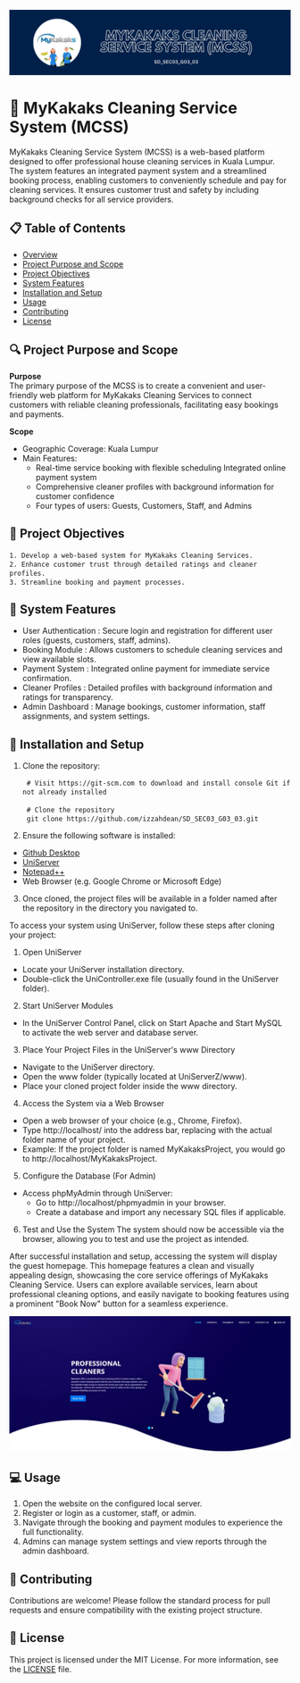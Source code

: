 ![header](./image/header.png)

# :scroll: MyKakaks Cleaning Service System (MCSS)
MyKakaks Cleaning Service System (MCSS) is a web-based platform designed to offer 
professional house cleaning services in Kuala Lumpur. The system features an integrated
payment system and a streamlined booking process, enabling customers to conveniently
schedule and pay for cleaning services. It ensures customer trust and safety by including
background checks for all service providers.


## :clipboard: Table of Contents

- [Overview](#scroll-mykakaks-cleaning-service-system-mcss)
- [Project Purpose and Scope](#mag-project-purpose-and-scope)
- [Project Objectives](#round_pushpin-project-objectives)
- [System Features](#pushpin-system-features)
- [Installation and Setup](#wrench-installation-and-setup)
- [Usage](#computer-usage)
- [Contributing](#busts_in_silhouette-contributing)
- [License](#scroll-license)


## :mag: Project Purpose and Scope

**Purpose** \
The primary purpose of the MCSS is to create a convenient and user-friendly web platform 
for MyKakaks Cleaning Services to connect customers with reliable cleaning professionals, 
facilitating easy bookings and payments.

**Scope** 
- Geographic Coverage: Kuala Lumpur
- Main Features: 
    + Real-time service booking with flexible scheduling Integrated online payment system
    + Comprehensive cleaner profiles with background information for customer confidence
    + Four types of users: Guests, Customers, Staff, and Admins


## :round_pushpin: Project Objectives

    1. Develop a web-based system for MyKakaks Cleaning Services.
    2. Enhance customer trust through detailed ratings and cleaner profiles.
    3. Streamline booking and payment processes.


## :pushpin: System Features

- User Authentication : Secure login and registration for different user roles (guests, customers, staff, admins).
- Booking Module : Allows customers to schedule cleaning services and view available slots.
- Payment System : Integrated online payment for immediate service confirmation.
- Cleaner Profiles : Detailed profiles with background information and ratings for transparency.
- Admin Dashboard : Manage bookings, customer information, staff assignments, and system settings.


## :wrench: Installation and Setup

1. Clone the repository:

        # Visit https://git-scm.com to download and install console Git if not already installed

        # Clone the repository
        git clone https://github.com/izzahdean/SD_SEC03_G03_03.git

2. Ensure the following software is installed:
- [Github Desktop](https://desktop.github.com/download/)
- [UniServer](https://www.uniformserver.com/)
- [Notepad++](https://notepad-plus-plus.org/downloads/)
- Web Browser (e.g. Google Chrome or Microsoft Edge)

3. Once cloned, the project files will be available in a folder named after the repository in the directory you navigated to.


To access your system using UniServer, follow these steps after cloning your project:

1. Open UniServer
- Locate your UniServer installation directory.
- Double-click the UniController.exe file (usually found in the UniServer folder).

2. Start UniServer Modules
- In the UniServer Control Panel, click on Start Apache and Start MySQL to activate the web server and database server.

3. Place Your Project Files in the UniServer's www Directory
- Navigate to the UniServer directory.
- Open the www folder (typically located at UniServerZ/www).
- Place your cloned project folder inside the www directory.

4. Access the System via a Web Browser
- Open a web browser of your choice (e.g., Chrome, Firefox).
- Type http://localhost/<project-folder-name> into the address bar, replacing <project-folder-name> with the actual folder name of your project.
- Example: If the project folder is named MyKakaksProject, you would go to http://localhost/MyKakaksProject.

5. Configure the Database (For Admin)
+ Access phpMyAdmin through UniServer:
    - Go to http://localhost/phpmyadmin in your browser.
    - Create a database and import any necessary SQL files if applicable.

6. Test and Use the System
The system should now be accessible via the browser, allowing you to test and use the project as intended.

After successful installation and setup, accessing the system will display the guest homepage. This homepage 
features a clean and visually appealing design, showcasing the core service offerings of MyKakaks Cleaning 
Service. Users can explore available services, learn about professional cleaning options, and easily navigate 
to booking features using a prominent "Book Now" button for a seamless experience.


![homepage](./image/custUI.jpg)


## :computer: Usage
1. Open the website on the configured local server.
2. Register or login as a customer, staff, or admin.
3. Navigate through the booking and payment modules to experience the full functionality.
4. Admins can manage system settings and view reports through the admin dashboard.


## :busts_in_silhouette: Contributing
Contributions are welcome! Please follow the standard process for pull requests and ensure compatibility with the existing project structure.	


## :scroll: License

This project is licensed under the MIT License. For more information, see the [LICENSE](https://github.com/izzahdean/SD_SEC03_G03_03/blob/main/LICENSE) file.

